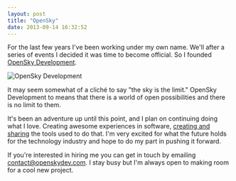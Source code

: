 ```yaml
---
layout: post
title: "OpenSky"
date: 2013-09-14 16:32:52
---
```


For the last few years I've been working under my own name.  We'll after a series of events I decided it was time to become official.  So I founded [OpenSky Development](http://openskydev.com).

![OpenSky Development](//d3b3zrq6ur7pv.cloudfront.net/images/osd_logo_web_high.png)

It may seem somewhat of a cliché to say "the sky is the limit."  OpenSky Development to means that there is a world of open possibilities and there is no limit to them.

It's been an adventure up until this point, and I plan on continuing doing what I love.  Creating awesome experiences in software, [creating and sharing](https://github.com/openskydev) the tools used to do that.  I'm very excited for what the future holds for the technology industry and hope to do my part in pushing it forward.

If you're interested in hiring me you can get in touch by emailing [contact@openskydev.com](mailto:contact@openskydev.com).  I stay busy but I'm always open to making room for a cool new project.
